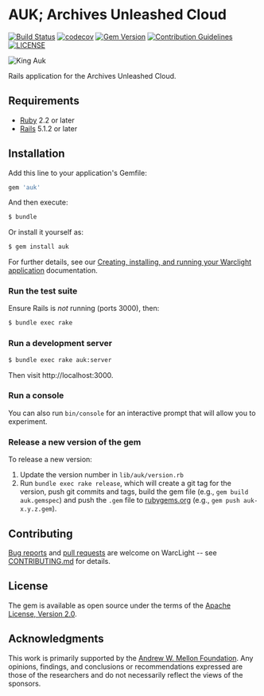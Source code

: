 # AUK; Archives Unleashed Cloud
[![Build Status](https://travis-ci.org/archivesunleashed/auk.svg?branch=master)](https://travis-ci.org/archivesunleashed/auk)
[![codecov](https://codecov.io/gh/archivesunleashed/auk/branch/master/graph/badge.svg)](https://codecov.io/gh/archivesunleashed/auk)
[![Gem Version](https://badge.fury.io/rb/auk.svg)](https://badge.fury.io/rb/auk)
[![Contribution Guidelines](http://img.shields.io/badge/CONTRIBUTING-Guidelines-blue.svg)](./CONTRIBUTING.md)
[![LICENSE](https://img.shields.io/badge/license-Apache-blue.svg?style=flat-square)](./LICENSE.txt)

![King Auk](https://thumbs.dreamstime.com/b/king-auks-92136782.jpg)

Rails application for the Archives Unleashed Cloud.

## Requirements

* [Ruby](https://www.ruby-lang.org/en/) 2.2 or later
* [Rails](http://rubyonrails.org) 5.1.2 or later

## Installation

Add this line to your application's Gemfile:

```ruby
gem 'auk'
```

And then execute:
```bash
$ bundle
```

Or install it yourself as:
```bash
$ gem install auk
```

For further details, see our [Creating, installing, and running your Warclight application](https://github.com/archivesunleashed/auk/wiki/Creating%2C-installing%2C-and-running-your-Warclight-application) documentation.

### Run the test suite

Ensure Rails is _not_ running (ports 3000), then:

```sh
$ bundle exec rake
```

### Run a development server

```sh
$ bundle exec rake auk:server
```

Then visit http://localhost:3000.

### Run a console

You can also run `bin/console` for an interactive prompt that will allow you to experiment.

### Release a new version of the gem

To release a new version:

1. Update the version number in `lib/auk/version.rb`
2. Run `bundle exec rake release`, which will create a git tag for the version, push git commits and tags, build the gem file (e.g., `gem build auk.gemspec`) and push the `.gem` file to [rubygems.org](https://rubygems.org) (e.g., `gem push auk-x.y.z.gem`).

## Contributing

[Bug reports](https://github.com/archivesunleashed/auk/issues) and [pull requests](https://github.com/archivesunleashed/auk/pulls) are welcome on WarcLight -- see [CONTRIBUTING.md](https://github.com/archivesunleashed/auk/blob/master/CONTRIBUTING.md) for details.

## License

The gem is available as open source under the terms of the [Apache License, Version 2.0](http://www.apache.org/licenses/LICENSE-2.0).

## Acknowledgments

This work is primarily supported by the [Andrew W. Mellon Foundation](https://uwaterloo.ca/arts/news/multidisciplinary-project-will-help-historians-unlock). Any opinions, findings, and conclusions or recommendations expressed are those of the researchers and do not necessarily reflect the views of the sponsors.
